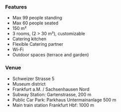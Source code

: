 ### Features
- Max 99 people standing
- Max 60 people seated
- 150 m²
- 3 rooms, (2 > 30 m²), customizable
- Catering kitchen
- Flexible Catering partner
- Wi-Fi
- Outdoor spaces (terrace and garden)

### Venue
- Schweizer Strasse 5
- Museum district
- Frankfurt a.M. / Sachsenhausen Nord
- Subway Station: Gartenstrasse, 200 m
- Public Car Park: Parkhaus Untermainanlage 500 m
- Main train station Frankfurt Hbf: 1000 m
